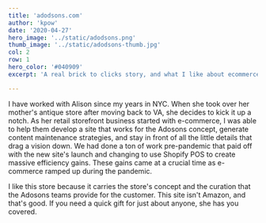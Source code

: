```yaml
---
title: 'adodsons.com'
author: 'kpow'
date: '2020-04-27'
hero_image: '../static/adodsons.png'
thumb_image: '../static/adodsons-thumb.jpg'
col: 2
row: 1
hero_color: '#040909'
excerpt: 'A real brick to clicks story, and what I like about ecommerce'

---
```


I have worked with Alison since my years in NYC. When she took over her mother's antique store after moving back to VA, she decides to kick it up a notch. As her retail storefront business started with e-commerce, I was able to help them develop a site that works for the Adosons concept, generate content maintenance strategies, and stay in front of all the little details that drag a vision down. We had done a ton of work pre-pandemic that paid off with the new site's launch and changing to use Shopify POS to create massive efficiency gains. These gains came at a crucial time as e-commerce ramped up during the pandemic.

I like this store because it carries the store's concept and the curation that the Adosons teams provide for the customer. This site isn't Amazon, and that's good. If you need a quick gift for just about anyone, she has you covered.
